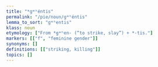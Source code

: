 ```yaml
---
title: "*gʷʰéntis"
permalink: "/pie/noun/gʷʰéntis"
lemma_to_sort: "gʷʰentis"
klass: noun
etymology: ["From *gʷʰen- (“to strike, slay”) +‎ *-tis."]
markers: [["f", "feminine gender"]]
synonyms: []
definitions: [["striking, killing"]]
topics: []
---
```

